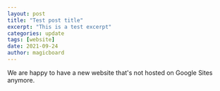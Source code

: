 ```yaml
---
layout: post
title: "Test post title"
excerpt: "This is a test excerpt"
categories: update
tags: [website]
date: 2021-09-24
author: magicboard
---
```


We are happy to have a new website that's not hosted on Google Sites anymore.
